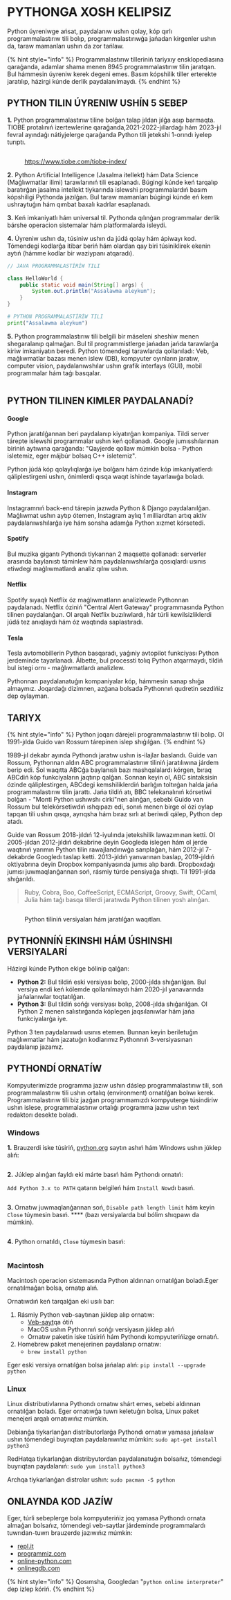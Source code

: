 # PYTHONGA XOSH KELIPSIZ

Python úyreniwge ańsat, paydalanıw ushın qolay, kóp qırlı programmalastırıw tili bolıp, programmalastırıwģa jańadan kirgenler ushın da, taraw mamanları ushın da zor tańlaw.

{% hint style="info" %}
Programmalastırıw tilleriniń tariyxıy ensklopediasına qaraģanda, adamlar shama menen 8945 programmalastırıw tilin jaratqan. Bul hámmesin úyreniw kerek degeni emes. Basım kópshilik tiller erterekte jaratılıp, házirgi kúnde derlik paydalanılmaydı.
{% endhint %}

## PYTHON TILIN ÚYRENIW USHÍN 5 SEBEP

**1.**    Python programmalastırıw tiline bolģan talap jıldan jılģa asıp barmaqta. TIOBE protalınıń izertewlerine qaraģanda,2021-2022-jıllardaģı hám 2023-jıl fevral ayındaģı nátiyjelerge qaraģanda Python tili jetekshi 1-orındı iyelep turıptı.

<figure><img src="../.gitbook/assets/image (6) (1).png" alt=""><figcaption><p><a href="https://www.tiobe.com/tiobe-index/">https://www.tiobe.com/tiobe-index/</a></p></figcaption></figure>

**2.**    Python Artificial Intelligence (Jasalma itellekt) hám Data Science (Maģlıwmatlar ilimi) tarawlarınıń tili esaplanadı. Búgingi kúnde keń tarqalıp baratırģan jasalma intellekt tiykarında islewshi programmalardıń basım kópshiligi Pythonda jazılģan. Bul taraw mamanları búgingi kúnde eń kem ushraytuģın hám qımbat baxalı kadrlar esaplanadı.

**3.**    Keń imkaniyatlı hám universal til. Pythonda qılınģan programmalar derlik bárshe operacion sistemalar hám platformalarda isleydi.

**4.**    Úyreniw ushın da, túsiniw ushın da júdá qolay hám ápiwayı kod. Tómendegi kodlarģa itibar beriń hám olardan qay biri túsiniklirek ekenin aytıń (hámme kodlar bir waziypanı atqaradı).

```java
// JAVA PROGRAMMALASTÍRÍW TILI

class HelloWorld {
    public static void main(String[] args) {
        System.out.println("Assalawma aleykum"); 
    }
}
```

```python
# PYTHON PROGRAMMALASTÍRÍW TILI
print("Assalawma aleykum")
```

**5.**    Python programmalastırıw tili belgili bir máseleni sheshiw menen shegaralanıp qalmaģan. Bul til programmistlerge jańadan jańda tarawlarģa kiriw imkaniyatın beredi. Python tómendegi tarawlarda qollanıladı: Veb, maģlıwmatlar bazası menen islew (DB), kompyuter oyınların jaratıw, computer vision, paydalanıwshılar ushın grafik interfays (GUI), mobil programmalar hám taģı basqalar.

<figure><img src="../.gitbook/assets/image (5) (1).png" alt=""><figcaption></figcaption></figure>

## PYTHON TILINEN KIMLER PAYDALANADÍ?

#### Google

Python jaratılģannan beri paydalanıp kiyatırģan kompaniya. Tildi server tárepte islewshi programmalar ushın keń qollanadı. Google jumısshılarınan biriniń aytıwına qaraģanda: "Qayjerde qollaw múmkin bolsa - Python isletemiz, eger májbúr bolsaq C++ isletemiz".&#x20;

Python júdá kóp qolaylıqlarģa iye bolģanı hám ózinde kóp imkaniyatlerdı qáliplestirgeni ushın, ónimlerdi qısqa waqıt ishinde tayarlawģa boladı.

#### Instagram

Instagramnıń back-end tárepin jazıwda Python & Django paydalanılģan. Maģlıwmat ushın aytıp ótemen, Instagram aylıq 1 milliardtan artıq aktiv paydalanıwshılarģa iye hám sonsha adamģa Python xızmet kórsetedi.

#### Spotify

Bul muzika gigantı Pythondı tiykarınan 2 maqsette qollanadı: serverler arasında baylanıstı táminlew hám paydalanıwshılarģa qosıqlardı usınıs etiwdegi maģlıwmatlardı analiz qılıw ushın.

#### Netflix

Spotify sıyaqlı Netflix óz maģlıwmatların analizlewde Pythonnan paydalanadı. Netflix óziniń "Central Alert Gateway" programmasında Python tilinen paydalanģan. Ol arqalı Netflix buzılıwlardı, hár túrli kewilsizliklerdi júdá tez anıqlaydı hám óz waqtında saplastıradı.

#### Tesla

Tesla avtomobillerin Python basqaradı, yaģıniy avtopilot funkciyası Python jerdeminde tayarlanadı. Álbette, bul processti tolıq Python atqarmaydı, tildiń bul istegi ornı - maģlıwmatlardı analizlew.

Pythonnan paydalanatuģın kompaniyalar kóp, hámmesin sanap shıģa almaymız. Joqardaģı dizimnen, azģana bolsada Pythonnıń qudretin sezdińiz dep oylayman.

## TARIYX

{% hint style="info" %}
Python joqarı dárejeli programmalastırıw tili bolıp. Ol 1991-jılda Guido van Rossum tárepinen islep shıģılģan.
{% endhint %}

1989-jıl dekabr ayında Pythondı jaratıw ushın is-ilajlar baslandı. Guide van Rossum, Pythonnan aldın ABC programmalastırıw tiliniń jaratılıwına járdem berip edi. Sol waqıtta ABCģa baylanıslı bazı mashqalalardı kórgen, bıraq ABCdiń kóp funkciyaların jaqtırıp qalģan. Sonnan keyin ol, ABC sintaksisin ózinde qáliplestirgen, ABCdegi kemshiliklerdiń barlıģın toltırģan halda jańa programmalastırıw tilin jarattı. Jańa tildiń atı, BBC telekanalınıń kórsetiwi bolģan - "Monti Python ushıwshı cirki"nen alınģan, sebebi Guido van Rossum bul telekórsetiwdıń ıshqıpazı edi, sonıń menen birge ol ózi oylap tapqan tili ushın qısqa, ayrıqsha hám bıraz sırlı at beriwdi qálep, Python dep atadı.

Guide van Rossum 2018-jıldıń 12-iyulında jetekshilik lawazımınan ketti. Ol 2005-jıldan 2012-jıldıń dekabrine deyin Googleda islegen hám ol jerde waqtınıń yarımın Python tilin rawajlandırıwģa sarıplaģan, hám 2012-jıl 7-dekabrde Googledı taslap ketti. 2013-jıldıń yanvarınan baslap, 2019-jıldıń oktiyabrına deyin Dropbox kompaniyasında jumıs alıp bardı. Dropboxdaģı jumısı juwmaqlanģannan soń, rásmiy túrde pensiyaģa shıqtı. Til 1991-jılda shıģarıldı. &#x20;

> Ruby, Cobra, Boo, CoffeeScript, ECMAScript, Groovy, Swift, OCaml, Julia hám taģı basqa tillerdi jaratıwda Python tilinen yosh alınģan.

<figure><img src="../.gitbook/assets/image (2) (1) (1).png" alt=""><figcaption><p>Python tiliniń versiyaları hám jaratılģan waqıtları.</p></figcaption></figure>

## PYTHONNÍŃ EKINSHI HÁM ÚSHINSHI VERSIYALARÍ

Házirgi kúnde Python ekige bólinip qalģan:

* **Python 2:** Bul tildiń eski versiyası bolıp, 2000-jılda shıģarılģan. Bul versiya endi keń kólemde qollanılmaydı hám 2020-jıl yanavarında jańalanıwlar toqtatılģan.
* **Python 3:** Bul tildiń sońģı versiyası bolıp, 2008-jılda shıģarılģan. Ol Python 2 menen salıstırģanda kóplegen jaqsılanıwlar hám jańa funkciyalarģa iye.

Python 3 ten paydalanıwdı usınıs etemen. Bunnan keyin beriletuģın maģlıwmatlar hám jazatuģın kodlarımız Pythonnıń 3-versiyasınan paydalanıp jazamız.

## PYTHONDÍ ORNATÍW

Kompyuterimizde programma jazıw ushın dáslep programmalastırıw tili, soń programmalastırıw tili ushın ortalıq (environment) ornatılģan bolıwı kerek. Programmalastırıw tili biz jazģan programmamızdı kompyuterge túsindiriw ushın islese, programmalastırıw ortalıģı programma jazıw ushın text redaktorı desekte boladı.

### Windows

**1.**    Brauzerdi iske túsiriń, [python.org](https://www.python.org/downloads) saytın ashıń hám Windows ushın júklep alıń:

<figure><img src="../.gitbook/assets/image (6).png" alt=""><figcaption></figcaption></figure>

**2.**    Júklep alınģan fayldı eki márte basıń hám Pythondı ornatıń:

`Add Python 3.x to PATH` qatarın belgileń hám `Install Now`dı basıń.

<figure><img src="../.gitbook/assets/image (3).png" alt=""><figcaption></figcaption></figure>

**3.**    Ornatıw juwmaqlanģannan soń, `Disable path length limit` hám keyin `Close` túymesin basıń. **** (bazı versiyalarda bul bólim shıqpawı da múmkin).

<figure><img src="../.gitbook/assets/image (1) (1).png" alt=""><figcaption></figcaption></figure>

**4.**    Python ornatıldı, `Close` túymesin basıń:

<figure><img src="../.gitbook/assets/image (4) (1).png" alt=""><figcaption></figcaption></figure>

### Macintosh

Macintosh operacion sistemasında Python aldınnan ornatılģan boladı.Eger ornatılmaģan bolsa, ornatıp alıń.

Ornatıwdıń keń tarqalģan eki usılı bar:

1. Rásmiy Python veb-saytınan júklep alıp ornatıw:
   * [Veb-sayt](https://www.python.org/downloads/)qa ótiń
   * MacOS ushın Pythonnıń sońģı versiyasın júklep alıń
   * Ornatıw paketin iske túsiriń hám Pythondı kompyuterińizge ornatıń.
2. Homebrew paket menejerinen paydalanıp ornatıw:
   * `brew install python`

Eger eski versiya ornatılģan bolsa jańalap alıń: `pip install --upgrade python`

### Linux

Linux distributivlarına Pythondı ornatıw shárt emes, sebebi aldınnan ornatılģan boladı. Eger ornatıwģa tuwrı keletuģın bolsa, Linux paket menejeri arqalı ornatıwıńız múmkin.

Debianģa tiykarlanģan distributorlarģa Pythondı ornatıw yamasa jańalaw ushın tómendegi buyrıqtan paydalanıwıńız múmkin: `sudo apt-get install python3`

RedHatqa tiykarlanģan distribyutordan paydalanatuģın bolsańız, tómendegi buyrıqtan paydalanıń: `sudo yum install python3`

Archqa tiykarlanģan distrolar ushın: `sudo pacman -S python`

## ONLAYNDA KOD JAZÍW

Eger, túrli sebeplerge bola kompyuterińiz joq yamasa Pythondı ornata almaģan bolsańız, tómendegi veb-saytlar járdeminde programmalardı tuwrıdan-tuwrı brauzerde jazıwıńız múmkin:

* [repl.it](https://replit.com/)
* [programmiz.com](https://www.programiz.com/python-programming/online-compiler/)
* ﻿[online-python.com](https://www.online-python.com/)
* ﻿​[onlinegdb.com](https://www.onlinegdb.com/online\_python\_interpreter)

{% hint style="info" %}
Qosımsha, Googledan "`python online interpreter`" dep izlep kóriń.
{% endhint %}
